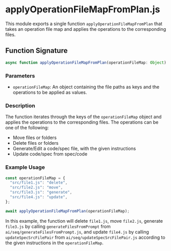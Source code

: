 # applyOperationFileMapFromPlan.js

This module exports a single function `applyOperationFileMapFromPlan` that takes an operation file map and applies the operations to the corresponding files.

## Function Signature

```javascript
async function applyOperationFileMapFromPlan(operationFileMap: Object): Promise<void>
```

### Parameters

- `operationFileMap`: An object containing the file paths as keys and the operations to be applied as values.

### Description

The function iterates through the keys of the `operationFileMap` object and applies the operations to the corresponding files. The operations can be one of the following:

- Move files or folders
- Delete files or folders
- Generate/Edit a code/spec file, with the given instructions
- Update code/spec from spec/code

### Example Usage

```javascript
const operationFileMap = {
  "src/file1.js": "delete",
  "src/file2.js": "move",
  "src/file3.js": "generate",
  "src/file4.js": "update",
};

await applyOperationFileMapFromPlan(operationFileMap);
```

In this example, the function will delete `file1.js`, move `file2.js`, generate `file3.js` by calling `generateFilesFromPrompt` from `ai/seq/generateFilesFromPrompt.js`, and update `file4.js` by calling `updateSpecSrcFilePair` from `ai/seq/updateSpecSrcFilePair.js` according to the given instructions in the `operationFileMap`.